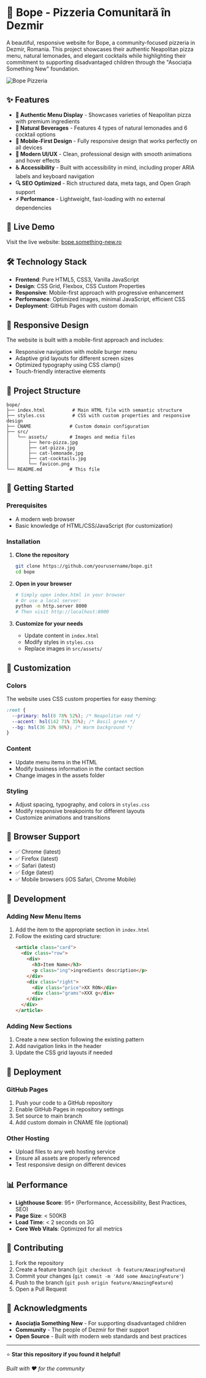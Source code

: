 # 🍕 Bope - Pizzeria Comunitară în Dezmir

A beautiful, responsive website for Bope, a community-focused pizzeria in Dezmir, Romania. This project showcases their authentic Neapolitan pizza menu, natural lemonades, and elegant cocktails while highlighting their commitment to supporting disadvantaged children through the "Asociația Something New" foundation.

![Bope Pizzeria](src/assets/hero-pizza.jpg)

## ✨ Features

- **🍕 Authentic Menu Display** - Showcases varieties of Neapolitan pizza with premium ingredients
- **🍋 Natural Beverages** - Features 4 types of natural lemonades and 6 cocktail options
- **📱 Mobile-First Design** - Fully responsive design that works perfectly on all devices
- **🎨 Modern UI/UX** - Clean, professional design with smooth animations and hover effects
- **♿ Accessibility** - Built with accessibility in mind, including proper ARIA labels and keyboard navigation
- **🔍 SEO Optimized** - Rich structured data, meta tags, and Open Graph support
- **⚡ Performance** - Lightweight, fast-loading with no external dependencies

## 🚀 Live Demo

Visit the live website: [bope.something-new.ro](https://bope.something-new.ro)

## 🛠️ Technology Stack

- **Frontend**: Pure HTML5, CSS3, Vanilla JavaScript
- **Design**: CSS Grid, Flexbox, CSS Custom Properties
- **Responsive**: Mobile-first approach with progressive enhancement
- **Performance**: Optimized images, minimal JavaScript, efficient CSS
- **Deployment**: GitHub Pages with custom domain

## 📱 Responsive Design

The website is built with a mobile-first approach and includes:

- Responsive navigation with mobile burger menu
- Adaptive grid layouts for different screen sizes
- Optimized typography using CSS clamp()
- Touch-friendly interactive elements

## 🎯 Project Structure

```
bope/
├── index.html          # Main HTML file with semantic structure
├── styles.css          # CSS with custom properties and responsive design
├── CNAME              # Custom domain configuration
├── src/
│   └── assets/        # Images and media files
│       ├── hero-pizza.jpg
│       ├── cat-pizza.jpg
│       ├── cat-lemonade.jpg
│       ├── cat-cocktails.jpg
│       └── favicon.png
└── README.md          # This file
```

## 🚀 Getting Started

### Prerequisites

- A modern web browser
- Basic knowledge of HTML/CSS/JavaScript (for customization)

### Installation

1. **Clone the repository**

   ```bash
   git clone https://github.com/yourusername/bope.git
   cd bope
   ```

2. **Open in your browser**

   ```bash
   # Simply open index.html in your browser
   # Or use a local server:
   python -m http.server 8000
   # Then visit http://localhost:8000
   ```

3. **Customize for your needs**
   - Update content in `index.html`
   - Modify styles in `styles.css`
   - Replace images in `src/assets/`

## 🎨 Customization

### Colors

The website uses CSS custom properties for easy theming:

```css
:root {
  --primary: hsl(8 78% 52%); /* Neapolitan red */
  --accent: hsl(142 71% 35%); /* Basil green */
  --bg: hsl(36 33% 98%); /* Warm background */
}
```

### Content

- Update menu items in the HTML
- Modify business information in the contact section
- Change images in the assets folder

### Styling

- Adjust spacing, typography, and colors in `styles.css`
- Modify responsive breakpoints for different layouts
- Customize animations and transitions

## 📱 Browser Support

- ✅ Chrome (latest)
- ✅ Firefox (latest)
- ✅ Safari (latest)
- ✅ Edge (latest)
- ✅ Mobile browsers (iOS Safari, Chrome Mobile)

## 🔧 Development

### Adding New Menu Items

1. Add the item to the appropriate section in `index.html`
2. Follow the existing card structure:
   ```html
   <article class="card">
     <div class="row">
       <div>
         <h3>Item Name</h3>
         <p class="ing">ingredients description</p>
       </div>
       <div class="right">
         <div class="price">XX RON</div>
         <div class="grams">XXX g</div>
       </div>
     </div>
   </article>
   ```

### Adding New Sections

1. Create a new section following the existing pattern
2. Add navigation links in the header
3. Update the CSS grid layouts if needed

## 🚀 Deployment

### GitHub Pages

1. Push your code to a GitHub repository
2. Enable GitHub Pages in repository settings
3. Set source to main branch
4. Add custom domain in CNAME file (optional)

### Other Hosting

- Upload files to any web hosting service
- Ensure all assets are properly referenced
- Test responsive design on different devices

## 📊 Performance

- **Lighthouse Score**: 95+ (Performance, Accessibility, Best Practices, SEO)
- **Page Size**: < 500KB
- **Load Time**: < 2 seconds on 3G
- **Core Web Vitals**: Optimized for all metrics

## 🤝 Contributing

1. Fork the repository
2. Create a feature branch (`git checkout -b feature/AmazingFeature`)
3. Commit your changes (`git commit -m 'Add some AmazingFeature'`)
4. Push to the branch (`git push origin feature/AmazingFeature`)
5. Open a Pull Request

## 🙏 Acknowledgments

- **Asociația Something New** - For supporting disadvantaged children
- **Community** - The people of Dezmir for their support
- **Open Source** - Built with modern web standards and best practices

---

⭐ **Star this repository if you found it helpful!**

_Built with ❤️ for the community_
